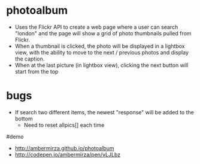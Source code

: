# photoalbum
* Uses the Flickr API to create a web page where a user can search "london" and the page will show a grid of photo thumbnails pulled from Flickr.
* When a thumbnail is clicked, the photo will be displayed in a lightbox view, with the ability to move to the next / previous photos and display the caption.
* When at the last picture (in lightbox view), clicking the next button will start from the top

# bugs
* If search two different items, the newest "response" will be added to the bottom
  * Need to reset allpics[] each time 

#demo
* http://ambermirza.github.io/photoalbum
* http://codepen.io/ambermirza/pen/vLJLbz
